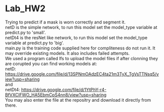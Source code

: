 # Lab_HW2
Trying to predict if a mask is worn correctly and segment it.</br>
netD is the simple network, to run this model set the model_type variable at predict.py to 'small'.</br>
netDt4 is the resNet like network, to run this model set the model_type variable at predict.py to 'big'.</br>
main.py is the training code supplied here for compliteness do not run it. It may override existing models. It also includes failed attempts.</br>
We used a program called lfs to upload the model files if after clonning they are corupted you can find working models at:</br>
netD: 
https://drive.google.com/file/d/13SPNmOAdzEC4ta21m3TyX_TgVsTTNsq5/view?usp=sharing
</br>
and</br>
netDt4: 
https://drive.google.com/file/d/1YtPhY-r4-BfVXClFWO_HA5EbmCpS4nn8/view?usp=sharing
</br>You may also enter the file at the repositry and download it directly from there.
